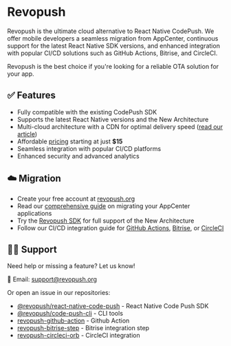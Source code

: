 # Revopush

Revopush is the ultimate cloud alternative to React Native CodePush. We offer mobile developers a seamless migration from AppCenter, continuous support for the latest React Native SDK versions, and enhanced integration with popular CI/CD solutions such as GitHub Actions, Bitrise, and CircleCI.

Revopush is the best choice if you're looking for a reliable OTA solution for your app.


## ✅ Features

- Fully compatible with the existing CodePush SDK
- Supports the latest React Native versions and the New Architecture
- Multi-cloud architecture with a CDN for optimal delivery speed ([read our article](https://revopush.org/revopush-speeds-up-react-native-ota))
- Affordable [pricing](https://revopush.org/pricing) starting at just **$15**
- Seamless integration with popular CI/CD platforms
- Enhanced security and advanced analytics

## ☁️ Migration 

- Create your free account at [revopush.org](https://app.revopush.org/register)
- Read our [comprehensive guide](https://revopush.org/full-migration-guide-from-appcenter-codepush-to-revopush) on migrating your AppCenter applications
- Try the [Revopush SDK](https://github.com/revopush/react-native-code-push) for full support of the New Architecture
- Follow our CI/CD integration guide for [GitHub Actions](https://revopush.org/ci-cd-automation-with-codepush-and-github-actions), [Bitrise](https://revopush.org/ci-cd-automation-with-bitrise-codepush), or [CircleCI](https://revopush.org/ci-cd-automation-with-circleci-codepush)

## 👩‍💻 Support 

Need help or missing a feature? Let us know!

📧 Email: support@revopush.org

Or open an issue in our repositories:

- [@revopush/react-native-code-push](https://github.com/revopush/react-native-code-push) - React Native Code Push SDK
- [@revopush/code-push-cli](https://github.com/revopush/code-push-cli) - CLI tools
- [revopush-github-action](https://github.com/revopush/revopush-github-action) - Github Action
- [revopush-bitrise-step](https://github.com/revopush/revopush-bitrise-step) - Bitrise integration step
- [revopush-circleci-orb](https://github.com/revopush/revopush-circleci-orb) - CircleCI integration




